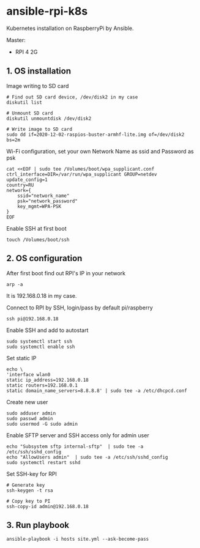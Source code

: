 # ansible-rpi-k8s
Kubernetes installation on RaspberryPi by Ansible.

Master:
- RPI 4 2G

## 1. OS installation
Image writing to SD card
```
# Find out SD card device, /dev/disk2 in my case
diskutil list

# Unmount SD card
diskutil unmountdisk /dev/disk2

# Write image to SD card
sudo dd if=2020-12-02-raspios-buster-armhf-lite.img of=/dev/disk2 bs=2m
```

Wi-Fi configuration, set your own Network Name as ssid and Password as psk
```
cat <<EOF | sudo tee /Volumes/boot/wpa_supplicant.conf
ctrl_interface=DIR=/var/run/wpa_supplicant GROUP=netdev
update_config=1
country=RU
network={
	ssid="network_name"
	psk="network_password"
	key_mgmt=WPA-PSK
}
EOF
```

Enable SSH at first boot
```
touch /Volumes/boot/ssh
```

## 2. OS configuration
After first boot find out RPI's IP in your network
```
arp -a
```
It is 192.168.0.18 in my case.

Connect to RPI by SSH, login/pass by default pi/raspberry
```
ssh pi@192.168.0.18
```

Enable SSH and add to autostart
```
sudo systemctl start ssh
sudo systemctl enable ssh
```

Set static IP
```
echo \
'interface wlan0
static ip_address=192.168.0.18
static routers=192.168.0.1
static domain_name_servers=8.8.8.8' | sudo tee -a /etc/dhcpcd.conf
```

Create new user
```
sudo adduser admin
sudo passwd admin
sudo usermod -G sudo admin
```

Enable SFTP server and SSH access only for admin user
```
echo "Subsystem sftp internal-sftp"  | sudo tee -a /etc/ssh/sshd_config
echo "AllowUsers admin"  | sudo tee -a /etc/ssh/sshd_config
sudo systemctl restart sshd
```

Set SSH-key for RPI
```
# Generate key
ssh-keygen -t rsa

# Copy key to PI
ssh-copy-id admin@192.168.0.18
```

## 3. Run playbook
```
ansible-playbook -i hosts site.yml --ask-become-pass
```